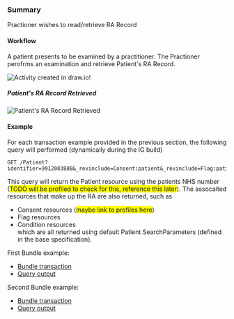 ### Summary

<p>Practioner wishes to read/retrieve RA Record</p>    

#### Workflow
<p>
A patient presents to be examined by a practitioner. The Practioner perofrms an examination and retrieve Patient's RA Record.

</p>

<div>
    <img style="max-width: 70%" alt="Activity created in draw.io!" src="retrieve-condition-workflow.drawio.png"/>
</div>

##### Patient's RA Record Retrieved

<div>
    <img style="max-width: 70%" alt="Patient's RA Record Retrieved" src="retrieve-condition-interaction.drawio.png"/>
</div>

#### Example  

For each transaction example provided in the previous section, the following query will performed (dynamically during the IG build)  

```
GET /Patient?identifier=9912003888&_revinclude=Consent:patient&_revinclude=Flag:patient&_revinclude=Condition:patient  
```

This query will return the Patient resource using the patients NHS number (<span style="background-color: #FFFF00">TODO will be profiled to check for this, reference this later</span>).  The assocaited resources that make up the RA are also returned, such as  
* Consent resources (<span style="background-color: #FFFF00">maybe link to profiles here</span>)  
* Flag resources  
* Condition resources  
which are all returned using default Patient SearchParameters (defined in the base specification).   

First Bundle example:  
* [Bundle transaction](Bundle-AddConditionTransactionExample1.html)
* [Query output](Bundle-QUERY-OUTPUT--0005-add-condition-transaction-example.html)  

Second Bundle example:  
* [Bundle transaction](Bundle-AddConditionTransactionExample2.html)  
* [Query output](Bundle-QUERY-OUTPUT--0006-add-condition-transaction-example.html)  

